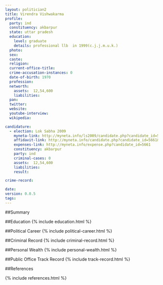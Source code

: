 ```yaml
---
layout: politician2
title: Virendra Vishwakarma
profile: 
  party: ind
  constituency: akbarpur
  state: uttar pradesh
  education: 
    level: graduate
    details: professional llb  in 1999(c.j.j.m.u.k.)
  photo: 
  sex: 
  caste: 
  religion: 
  current-office-title: 
  crime-accusation-instances: 0
  date-of-birth: 1970
  profession: 
  networth: 
    assets:  12,54,600
    liabilities: 
  pan: 
  twitter: 
  website: 
  youtube-interview: 
  wikipedia: 

candidature: 
  - election: Lok Sabha 2009
    myneta-link: http://myneta.info/ls2009/candidate.php?candidate_id=5661
    affidavit-link: http://myneta.info/candidate.php?candidate_id=5661&scan=original
    expenses-link: http://myneta.info/expense.php?candidate_id=5661
    constituency: akbarpur 
    party: ind
    criminal-cases: 0
    assets:  12,54,600
    liabilities: 
    result:  

crime-record: 

date: 
version: 0.0.5
tags: 
---
```

##Summary


##Education
{% include education.html %}


##Political Career
{% include political-career.html %}


##Criminal Record
{% include criminal-record.html %}


##Personal Wealth
{% include personal-wealth.html %}


##Public Office Track Record
{% include track-record.html %}


##References


{% include references.html %}